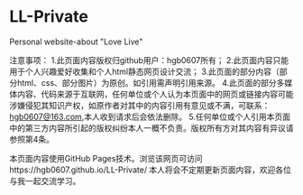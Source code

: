 ﻿# LL-Private
Personal website-about "Love Live" 

注意事项：
1.此页面内容版权归github用户：hgb0607所有；
2.此页面内容只能用于个人兴趣爱好收集和个人html静态网页设计交流；
3.此页面的部分内容（部分html、css、部分图片）为原创。如引用需声明引用来源。
4.此页面的部分多媒体内容、代码来源于互联网，任何单位或个人认为本页面中的网页或链接内容可能涉嫌侵犯其知识产权，如原作者对其中的内容引用有意见或不满，可联系：hgb0607@163.com,本人收到请求后会依法删除。
5.任何单位或个人引用本页面中的第三方内容所引起的版权纠纷本人一概不负责。版权所有方对其内容有异议请参照第4条。

本页面内容使用GitHub Pages技术。浏览该网页可访问https://hgb0607.github.io/LL-Private/
本人将会不定期更新页面内容，欢迎各位与我一起交流学习。

